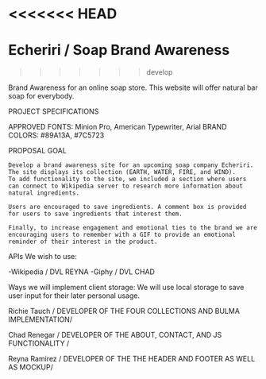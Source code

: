 <<<<<<< HEAD
=======
# Echeriri / Soap Brand Awareness
>>>>>>> develop

Brand Awareness for an online soap store.
This website will offer natural bar soap for everybody. 


PROJECT SPECIFICATIONS

APPROVED FONTS: Minion Pro, American Typewriter, Arial
BRAND COLORS: #89A13A, #7C5723

PROPOSAL GOAL

    Develop a brand awareness site for an upcoming soap company Echeriri. The site displays its collection (EARTH, WATER, FIRE, and WIND). 
    To add functionality to the site, we included a section where users can connect to Wikipedia server to research more information about natural ingredients.

    Users are encouraged to save ingredients. A comment box is provided for users to save ingredients that interest them. 
    
    Finally, to increase engagement and emotional ties to the brand we are encouraging users to remember with a GIF to provide an emotional reminder of their interest in the product.

APIs We wish to use:

-Wikipedia / DVL REYNA
-Giphy / DVL CHAD

Ways we will implement client storage:
We will use local storage to save user input for
their later personal usage.

Richie Tauch / DEVELOPER OF THE FOUR COLLECTIONS AND BULMA IMPLEMENTATION/

Chad Renegar / DEVELOPER OF THE ABOUT, CONTACT, AND JS FUNCTIONALITY /

Reyna Ramirez / DEVELOPER OF THE THE HEADER AND FOOTER AS WELL AS MOCKUP/
